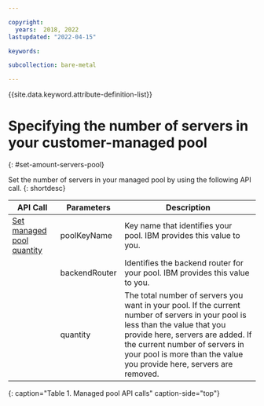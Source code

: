 ```yaml
---

copyright:
  years:  2018, 2022
lastupdated: "2022-04-15"

keywords: 

subcollection: bare-metal

---
```


{{site.data.keyword.attribute-definition-list}}

# Specifying the number of servers in your customer-managed pool
{: #set-amount-servers-pool}

Set the number of servers in your managed pool by using the following API call.
{: shortdesc}

|API Call|Parameters|Description|
|---|---|---|
| [Set managed pool quantity](https://softlayer.github.io/reference/services/SoftLayer_Account/setManagedPoolQuantity) | poolKeyName | Key name that identifies your pool. IBM provides this value to you. |
|  | backendRouter | Identifies the backend router for your pool. IBM provides this value to you.|
|  | quantity | The total number of servers you want in your pool. If the current number of servers in your pool is less than the value that you provide here, servers are added. If the current number of servers in your pool is more than the value you provide here, servers are removed.|
{: caption="Table 1. Managed pool API calls" caption-side="top"}
